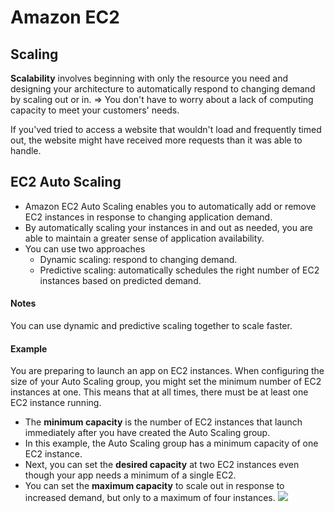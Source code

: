 # Amazon EC2
## Scaling
**Scalability** involves beginning with only the resource you need and designing your architecture to automatically respond to changing demand by scaling out or in.
=> You don't have to worry about a lack of computing capacity to meet your customers' needs.

If you'ved tried to access a website that wouldn't load and frequently timed out, the website might have received more requests than it was able to handle.

## EC2 Auto Scaling
- Amazon EC2 Auto Scaling enables you to automatically add or remove EC2 instances in response to changing application demand.
- By automatically scaling your instances in and out as needed, you are able to maintain a greater sense of application availability.
- You can use two approaches 
	- Dynamic scaling: respond to changing demand.
	- Predictive scaling: automatically schedules the right number of EC2 instances based on predicted demand.
#### Notes
You can use dynamic and predictive scaling together to scale faster.

#### Example
You are preparing to launch an app on EC2 instances. When configuring the size of your Auto Scaling group, you might set the minimum number of EC2 instances at one. This means that at all times, there must be at least one EC2 instance running.
- The **minimum capacity** is the number of EC2 instances that launch immediately after you have created the Auto Scaling group. 
- In this example, the Auto Scaling group has a minimum capacity of one EC2 instance.
- Next, you can set the **desired capacity** at two EC2 instances even though your app needs a minimum of a single EC2.
- You can set the **maximum capacity** to scale out in response to increased demand, but only to a maximum of four instances.
![](https://miro.medium.com/max/487/1*uS9J8btKCQaMOhnUXp62aA.jpeg)